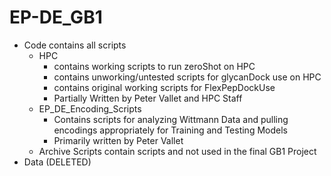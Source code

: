 # EP-DE_GB1
- Code contains all scripts
	* HPC 
		* contains working scripts to run zeroShot on HPC
		* contains unworking/untested scripts for glycanDock use on HPC 
		* contains original working scripts for FlexPepDockUse
		* Partially Written by Peter Vallet and HPC Staff
	* EP_DE_Encoding_Scripts
		* Contains scripts for analyzing Wittmann Data and pulling encodings appropriately for Training and Testing Models 
		* Primarily written by Peter Vallet
	* Archive Scripts contain scripts and not used in the final GB1 Project
- Data (DELETED)
